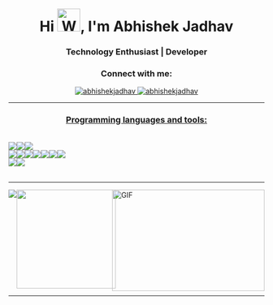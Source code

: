 
  

<h1 align="center">Hi <img src="https://raw.githubusercontent.com/nixin72/nixin72/master/wave.gif" 
         alt="Waving hand animated gif"
         height="45"
         width="45" />, I'm Abhishek Jadhav </h1>

<h3 align="center">Technology Enthusiast | Developer </h3> 




<h3 align="center">Connect with me:</h3>
<p align="center">
<!-- <img src="https://komarev.com/ghpvc/?username=prajyotzankar&label=Profile%20views&color=0e75b6&style=flat" alt="prajyotzankar" />  -->
<a href="mailto:jadhavabhishek1911@gmail.com" html target="_blank" rel="noopener noreferrer"> 
  <img src="https://img.shields.io/badge/Gmail-Email-d14836?style=flat&logo=gmail" alt="abhishekjadhav" />

<a href="https://www.linkedin.com/in/abhishekjadhav7/" html target="_blank" rel="noopener noreferrer"> 
  <img src="https://img.shields.io/badge/LinkedIn-Profile-0179b6?style=flat&logo=linkedin" alt="abhishekjadhav" /> 

<a href="https://leetcode.com/watch_Me/" html target="_blank" rel="noopener noreferrer"> 
<!--   <img src="https://img.shields.io/badge/LeetCode-Profile-f89f1b?style=flat&logo=leetcode" alt="abhishekjadhav" /> -->


</p>

---

<h3 align="center">Programming languages and tools:</h3><br>
<div align="center" style="display:flex">
  <img src="https://img.shields.io/badge/HTML5-E34F26?style=for-the-badge&logo=html5&logoColor=white"/>
  <img src="https://img.shields.io/badge/CSS3-1572B6?style=for-the-badge&logo=css3&logoColor=white"/>
  <img src="https://img.shields.io/badge/JavaScript-F7DF1E?style=for-the-badge&logo=javascript&logoColor=black"/>
</div>
<div align="center" style="display:flex">
  <img src="https://img.shields.io/badge/React-20232A?style=for-the-badge&logo=react&logoColor=61DAFB"/>
  <img src="https://img.shields.io/badge/React_Native-20232A?style=for-the-badge&logo=react&logoColor=61DAFB"/>
  <img src="https://img.shields.io/badge/Node.js-339933?style=for-the-badge&logo=nodedotjs&logoColor=white"/>
  <img src="https://img.shields.io/badge/Express.js-000000?style=for-the-badge&logo=express&logoColor=white"/>
  <img src="https://img.shields.io/badge/mongodb-CB3837?style=for-the-badge&logo=mongodb&logoColor=white"/>
  <img src="https://img.shields.io/badge/MySQL-00000F?style=for-the-badge&logo=mysql&logoColor=white"/>
  <img src="https://img.shields.io/badge/Bootstrap-563D7C?style=for-the-badge&logo=bootstrap&logoColor=white"/>
</div>
 
<div align="center" style="display:flex">

  <img src="https://img.shields.io/badge/c++-5E5C5C?style=for-the-badge&logo=c++&logoColor=white"/>
  <img src="https://img.shields.io/badge/Java-ED8B00?style=for-the-badge&logo=java&logoColor=white"/> 
  
</div>
  
<br>
  
 ---
<img align="right" alt="GIF" src="https://media.giphy.com/media/qgQUggAC3Pfv687qPC/giphy.gif" height="200" width="300"/>
  
<div align="left" style="display:flex">  
  <a href="https://github.com/abhishekjadhav07">
<img align="center" src="https://github-readme-stats.vercel.app/api?username=abhishekjadhav07&show_icons=true&hide_border=true&theme=github_dark"/> 
  </a>
  <a href="https://github.com/abhishekjadhav07">
    <img align="center" height="195px" src="https://github-readme-stats.vercel.app/api/top-langs/?username=abhishekjadhav07&theme=github_dark&hide_langs_below=0&hide_border=true" />
  </a>
</div>

---
